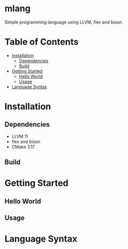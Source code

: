 # mlang
Simple programming language using LLVM, flex and bison.

# Table of Contents
<!--ts-->
   * [Installation](#installation)
      * [Dependencies](#dependencies)
      * [Build](#build)
   * [Getting Started](#getting-started)
      * [Hello World](#hello-world)
      * [Usage](#usage)
   * [Language Syntax](#language-syntax)
<!--te-->

Installation
============

Dependencies
-----
* LLVM 11
* flex and bison
* CMake 3.17

Build
-----

Getting Started
============

Hello World
-----

Usage
-----

Language Syntax
============

